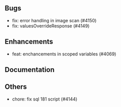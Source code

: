 ## Bugs
- fix: error handling in image scan (#4150)
- fix: valuesOverrideResponse (#4149)
## Enhancements
- feat: enchancements in scoped variables (#4069)
## Documentation
## Others
- chore: fix sql 181 script  (#4144)
